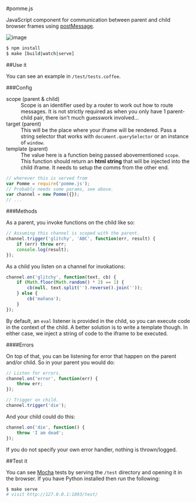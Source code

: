 #pomme.js

JavaScript component for communication between parent and child browser frames using [postMessage](http://devdocs.io/dom/window.postmessage).

![image](https://raw.github.com/radekstepan/pomme.js/master/example.png)

```bash
$ npm install
$ make [build|watch|serve]
```

##Use it

You can see an example in `/test/tests.coffee`.

###Config

<dl>
  <dt>scope (parent &amp; child)</dt>
  <dd>Scope is an identifier used by a router to work out how to route messages. It is not strictly required as when you only have 1 parent-child pair, there isn't much guesswork involved...</dd>

  <dt>target (parent)</dt>
  <dd>This will be the place where your iframe will be rendered. Pass a string selector that works with <code>document.querySelector</code> or an instance of <code>window</code>.</dd>

  <dt>template (parent)</dt>
  <dd>The value here is a function being passed abovementioned <code>scope</code>. This function should return an <strong>html string</strong> that will be injected into the child iframe. It needs to setup the comms from the other end.</dd>
</dl>

```javascript
// wherever this is served from
var Pomme = require('pomme.js');
// Probably needs some params, see above.
var channel = new Pomme({});
// ...
```

###Methods

As a parent, you invoke functions on the child like so:

```javascript
// Assuming this channel is scoped with the parent.
channel.trigger('glitchy', 'ABC', function(err, result) {
    if (err) throw err;
    console.log(result);
});
```

As a child you listen on a channel for invokations:

```javascript
channel.on('glitchy', function(text, cb) {
    if (Math.floor(Math.random() * 2) == 1) {
        cb(null, text.split('').reverse().join(''));
    } else {
        cb('mañana');
    }
});
```

By default, an `eval` listener is provided in the child, so you can execute code in the context of the child. A better solution is to write a template though. In either case, we inject a string of code to the iframe to be executed.

####Errors

On top of that, you can be listening for error that happen on the parent and/or child. So in your parent you would do:

```javascript
// Listen for errors.
channel.on('error', function(err) {
    throw err;
});

// Trigger on child.
channel.trigger('die');
```

And your child could do this:

```javascript
channel.on('die', function() {
    throw 'I am dead';
});
```

If you do not specify your own error handler, nothing is thrown/logged.

##Test it

You can see [Mocha](http://visionmedia.github.io/mocha/) tests by serving the `/test` directory and opening it in the browser. If you have Python installed then run the following:

```bash
$ make serve
# visit http://127.0.0.1:1893/test/
```